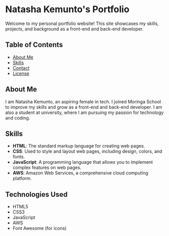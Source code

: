 # Natasha Kemunto's Portfolio

Welcome to my personal portfolio website! This site showcases my skills, projects, and background as a front-end and back-end developer.

## Table of Contents

- [About Me](#about-me)
- [Skills](#skills)
- [Contact](#contact)
- [License](#license)

## About Me

I am Natasha Kemunto, an aspiring female in tech. I joined Moringa School to improve my skills and grow as a front-end and back-end developer. I am also a student at university, where I am pursuing my passion for technology and coding.

## Skills

- **HTML**: The standard markup language for creating web pages.
- **CSS**: Used to style and layout web pages, including design, colors, and fonts.
- **JavaScript**: A programming language that allows you to implement complex features on web pages.
- **AWS**: Amazon Web Services, a comprehensive cloud computing platform.

## Technologies Used

- HTML5
- CSS3
- JavaScript
- AWS
- Font Awesome (for icons)

